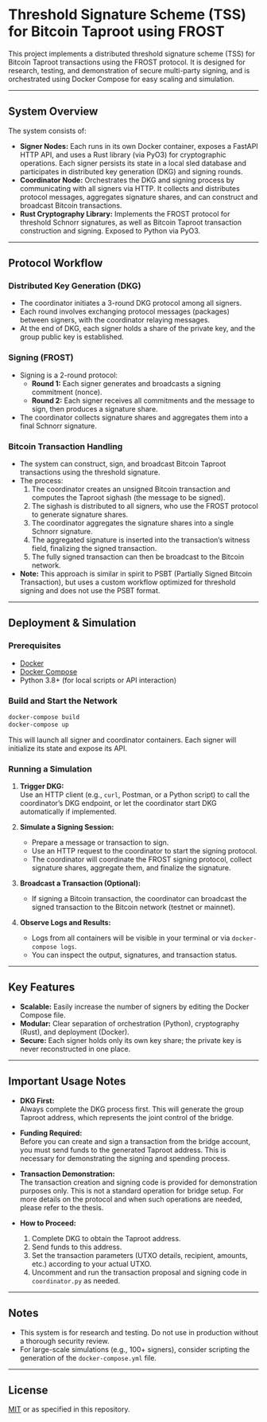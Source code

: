 # Threshold Signature Scheme (TSS) for Bitcoin Taproot using FROST

This project implements a distributed threshold signature scheme (TSS) for Bitcoin Taproot transactions using the FROST protocol. It is designed for research, testing, and demonstration of secure multi-party signing, and is orchestrated using Docker Compose for easy scaling and simulation.

---

## System Overview

The system consists of:
- **Signer Nodes:** Each runs in its own Docker container, exposes a FastAPI HTTP API, and uses a Rust library (via PyO3) for cryptographic operations. Each signer persists its state in a local sled database and participates in distributed key generation (DKG) and signing rounds.
- **Coordinator Node:** Orchestrates the DKG and signing process by communicating with all signers via HTTP. It collects and distributes protocol messages, aggregates signature shares, and can construct and broadcast Bitcoin transactions.
- **Rust Cryptography Library:** Implements the FROST protocol for threshold Schnorr signatures, as well as Bitcoin Taproot transaction construction and signing. Exposed to Python via PyO3.

---

## Protocol Workflow

### Distributed Key Generation (DKG)
- The coordinator initiates a 3-round DKG protocol among all signers.
- Each round involves exchanging protocol messages (packages) between signers, with the coordinator relaying messages.
- At the end of DKG, each signer holds a share of the private key, and the group public key is established.

### Signing (FROST)
- Signing is a 2-round protocol:
  - **Round 1:** Each signer generates and broadcasts a signing commitment (nonce).
  - **Round 2:** Each signer receives all commitments and the message to sign, then produces a signature share.
- The coordinator collects signature shares and aggregates them into a final Schnorr signature.

### Bitcoin Transaction Handling
- The system can construct, sign, and broadcast Bitcoin Taproot transactions using the threshold signature.
- The process:
  1. The coordinator creates an unsigned Bitcoin transaction and computes the Taproot sighash (the message to be signed).
  2. The sighash is distributed to all signers, who use the FROST protocol to generate signature shares.
  3. The coordinator aggregates the signature shares into a single Schnorr signature.
  4. The aggregated signature is inserted into the transaction’s witness field, finalizing the signed transaction.
  5. The fully signed transaction can then be broadcast to the Bitcoin network.
- **Note:** This approach is similar in spirit to PSBT (Partially Signed Bitcoin Transaction), but uses a custom workflow optimized for threshold signing and does not use the PSBT format.

---

## Deployment & Simulation

### Prerequisites
- [Docker](https://www.docker.com/)
- [Docker Compose](https://docs.docker.com/compose/)
- Python 3.8+ (for local scripts or API interaction)

### Build and Start the Network

```sh
docker-compose build
docker-compose up
```

This will launch all signer and coordinator containers. Each signer will initialize its state and expose its API.

### Running a Simulation

1. **Trigger DKG:**  
   Use an HTTP client (e.g., `curl`, Postman, or a Python script) to call the coordinator’s DKG endpoint, or let the coordinator start DKG automatically if implemented.

2. **Simulate a Signing Session:**  
   - Prepare a message or transaction to sign.
   - Use an HTTP request to the coordinator to start the signing protocol.
   - The coordinator will coordinate the FROST signing protocol, collect signature shares, aggregate them, and finalize the signature.

3. **Broadcast a Transaction (Optional):**  
   - If signing a Bitcoin transaction, the coordinator can broadcast the signed transaction to the Bitcoin network (testnet or mainnet).

4. **Observe Logs and Results:**  
   - Logs from all containers will be visible in your terminal or via `docker-compose logs`.
   - You can inspect the output, signatures, and transaction status.

---

## Key Features

- **Scalable:** Easily increase the number of signers by editing the Docker Compose file.
- **Modular:** Clear separation of orchestration (Python), cryptography (Rust), and deployment (Docker).
- **Secure:** Each signer holds only its own key share; the private key is never reconstructed in one place.

---

## Important Usage Notes

- **DKG First:**  
  Always complete the DKG process first. This will generate the group Taproot address, which represents the joint control of the bridge.

- **Funding Required:**  
  Before you can create and sign a transaction from the bridge account, you must send funds to the generated Taproot address. This is necessary for demonstrating the signing and spending process.

- **Transaction Demonstration:**  
  The transaction creation and signing code is provided for demonstration purposes only. This is not a standard operation for bridge setup. For more details on the protocol and when such operations are needed, please refer to the thesis.

- **How to Proceed:**  
  1. Complete DKG to obtain the Taproot address.
  2. Send funds to this address.
  3. Set the transaction parameters (UTXO details, recipient, amounts, etc.) according to your actual UTXO.
  4. Uncomment and run the transaction proposal and signing code in `coordinator.py` as needed.

---

## Notes

- This system is for research and testing. Do not use in production without a thorough security review.
- For large-scale simulations (e.g., 100+ signers), consider scripting the generation of the `docker-compose.yml` file.

---

## License

[MIT](LICENSE) or as specified in this repository.
